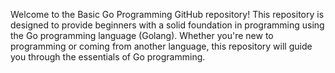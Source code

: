 Welcome to the Basic Go Programming GitHub repository! This repository is designed to provide beginners with a solid foundation in programming using the Go programming language (Golang). Whether you're new to programming or coming from another language, this repository will guide you through the essentials of Go programming.
